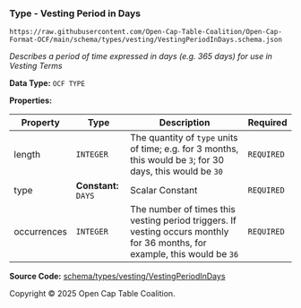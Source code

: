 ### Type - Vesting Period in Days

`https://raw.githubusercontent.com/Open-Cap-Table-Coalition/Open-Cap-Format-OCF/main/schema/types/vesting/VestingPeriodInDays.schema.json`

_Describes a period of time expressed in days (e.g. 365 days) for use in Vesting Terms_

**Data Type:** `OCF TYPE`

**Properties:**

| Property    | Type                 | Description                                                                                                                | Required   |
| ----------- | -------------------- | -------------------------------------------------------------------------------------------------------------------------- | ---------- |
| length      | `INTEGER`            | The quantity of `type` units of time; e.g. for 3 months, this would be `3`; for 30 days, this would be `30`                | `REQUIRED` |
| type        | **Constant:** `DAYS` | Scalar Constant                                                                                                            | `REQUIRED` |
| occurrences | `INTEGER`            | The number of times this vesting period triggers. If vesting occurs monthly for 36 months, for example, this would be `36` | `REQUIRED` |

**Source Code:** [schema/types/vesting/VestingPeriodInDays](../../../../../schema/types/vesting/VestingPeriodInDays.schema.json)

Copyright © 2025 Open Cap Table Coalition.
